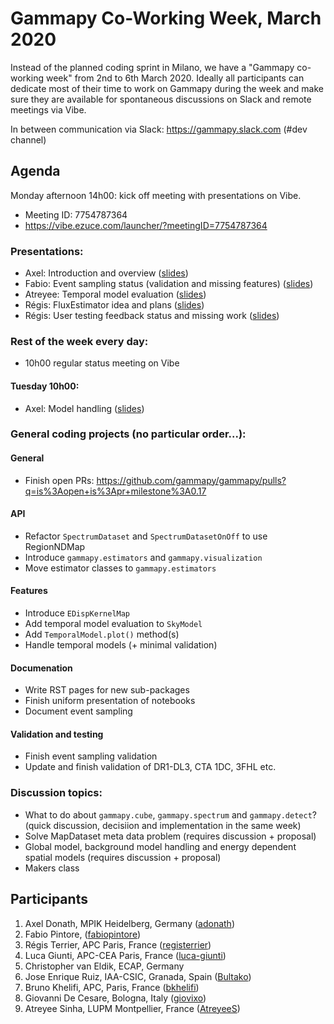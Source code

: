 # Gammapy Co-Working Week, March 2020

Instead of the planned coding sprint in Milano, we have a "Gammapy co-working week" from 2nd to 6th March 2020.  Ideally all participants can dedicate most of their time to work on Gammapy during the week and make sure they are available for spontaneous discussions on Slack and remote meetings via Vibe. 

In between communication via Slack: https://gammapy.slack.com (#dev channel)

## Agenda

Monday afternoon 14h00: kick off meeting with presentations on Vibe.
- Meeting ID: 7754787364
- https://vibe.ezuce.com/launcher/?meetingID=7754787364


### Presentations:
- Axel: Introduction and overview ([slides](slides/intro-co-working-week.pdf))
- Fabio: Event sampling status (validation and missing features) ([slides](slides/))
- Atreyee: Temporal model evaluation ([slides](slides/))
- Régis: FluxEstimator idea and plans ([slides](slides/))
- Régis: User testing feedback status and missing work ([slides](slides/))

### Rest of the week every day:
- 10h00 regular status meeting on Vibe 

#### Tuesday 10h00:
 - Axel: Model handling ([slides](slides/))


### General coding projects (no particular order...):
#### General
- Finish open PRs: https://github.com/gammapy/gammapy/pulls?q=is%3Aopen+is%3Apr+milestone%3A0.17

#### API
- Refactor `SpectrumDataset` and `SpectrumDatasetOnOff` to use RegionNDMap
- Introduce `gammapy.estimators` and `gammapy.visualization`
- Move estimator classes to `gammapy.estimators`

#### Features
- Introduce `EDispKernelMap`
- Add temporal model evaluation to `SkyModel`
- Add `TemporalModel.plot()` method(s)
- Handle temporal models (+ minimal validation)

#### Documenation
- Write RST pages for new sub-packages
- Finish uniform presentation of notebooks
- Document event sampling

#### Validation and testing
- Finish event sampling validation
- Update and finish validation of DR1-DL3, CTA 1DC, 3FHL etc.

### Discussion topics:
- What to do about `gammapy.cube`,  `gammapy.spectrum` and `gammapy.detect`? (quick discussion, decisiion and implementation in the same week)
- Solve MapDataset meta data problem (requires discussion + proposal)
- Global model, background model handling and energy dependent spatial models (requires discussion + proposal)
- Makers class


## Participants

1. Axel Donath, MPIK Heidelberg, Germany ([adonath](https://github.com/adonath))
2. Fabio Pintore,  ([fabiopintore](https://github.com/fabiopintore))
3. Régis Terrier, APC Paris, France ([registerrier](https://github.com/registerrier))
4. Luca Giunti, APC-CEA Paris, France ([luca-giunti](https://github.com/luca-giunti))
5. Christopher van Eldik, ECAP, Germany
6. Jose Enrique Ruiz, IAA-CSIC, Granada, Spain ([Bultako](https://github.com/Bultako))
7. Bruno Khelifi, APC, Paris, France ([bkhelifi](https://github.com/bkhelifi))
8. Giovanni De Cesare, Bologna, Italy ([giovixo](https://github.com/giovixo))
9. Atreyee Sinha, LUPM Montpellier, France ([AtreyeeS](https://github.com/AtreyeeS))
 
